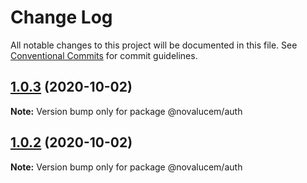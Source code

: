 # Change Log

All notable changes to this project will be documented in this file.
See [Conventional Commits](https://conventionalcommits.org) for commit guidelines.

## [1.0.3](https://github.com/lucemans/novalucem/compare/@novalucem/auth@1.0.2...@novalucem/auth@1.0.3) (2020-10-02)

**Note:** Version bump only for package @novalucem/auth





## [1.0.2](https://github.com/lucemans/novalucem/compare/@novalucem/auth@1.0.1...@novalucem/auth@1.0.2) (2020-10-02)

**Note:** Version bump only for package @novalucem/auth
